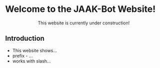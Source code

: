 # Welcome to the JAAK-Bot Website!

<p align="center">
This website is currently under construction!
</p>

## Introduction

- This website shows...
- prefix - ...
- works with slash...